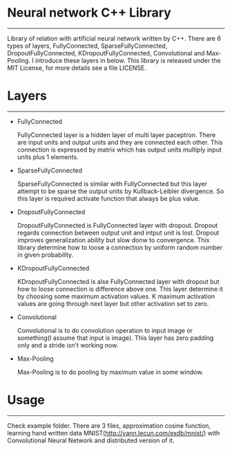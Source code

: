 # Neural network C++ Library
----
Library of relation with artificial neural network written by C++. There are 6 types of layers, FullyConnected, SparseFullyConnected, DropoutFullyConnected, KDropoutFullyConnected, Convolutional and Max-Pooling. I introduce these layers in below.
This library is released under the MIT License, for more details see a file LICENSE.

# Layers
----
* FullyConnected
    
  FullyConnected layer is a hidden layer of multi layer paceptron. There are input units and output units and they are connected each other. This connection is expressed by matrix which has output units multiply input units plus 1 elements.
  
* SparseFullyConnected
  
  SparseFullyConnected is similar with FullyConnected but this layer attempt to be sparse the output units by Kullback-Leibler divergence. So this layer is required activate function that always be plus value.
  
* DropoutFullyConnected
  
  DropoutFullyConnected is FullyConnected layer with dropout. Dropout regards connection between output unit and intput unit is lost. Dropout improves generalization ability but slow donw to convergence. This library determine how to loose a connection by uniform random number in given probability.

* KDropoutFullyConnected
  
  KDropoutFullyConnected is alse FullyConnected layer with dropout but how to loose connection is difference above one. This layer determine it by choosing some maximum activation values. K maximum activation values are going through next layer but other activation set to zero.
  
* Convolutional

  Convolutional is to do convolution operation to input image or something(I assume that input is image). This layer has zero padding only and a stride isn't working now.

* Max-Pooling

  Max-Pooling is to do pooling by maximum value in some window.
  
# Usage
----

Check example folder. There are 3 files, approximation cosine function, learning hand written data MNIST(http://yann.lecun.com/exdb/mnist/) with Convolutional Neural Network and distributed version of it.

